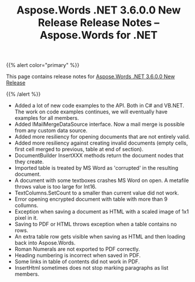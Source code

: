 ﻿---
title: Aspose.Words .NET 3.6.0.0 New Release Release Notes – Aspose.Words for .NET
articleTitle: Aspose.Words .NET 3.6.0.0 New Release Release Notes
linktitle: Aspose.Words .NET 3.6.0.0 New Release Release Notes
description: "Aspose.Words .NET 3.6.0.0 New Release Release Notes – learn about the latest updates and fixes."
type: docs
weight: 90
url: /net/aspose-words-net-3-6-0-0-new-release-release-notes/
---

{{% alert color="primary" %}}

This page contains release notes for [Aspose.Words .NET 3.6.0.0 New Release](https://downloads.aspose.com/words/net/new-releases/aspose.words-.net-3.6.0.0-new-release/)

{{% /alert %}}

- Added a lot of new code examples to the API. Both in C# and VB.NET. The work on code examples continues, we will eventually have examples for all members.
- Added IMailMergeDataSource interface. Now a mail merge is possible from any custom data source.
- Added more resiliency for opening documents that are not entirely valid.
- Added more resiliency against creating invalid documents (empty cells, first cell merged to previous, table at end of section).
- DocumentBuilder InsertXXX methods return the document nodes that they create.
- Imported table is treated by MS Word as 'corrupted' in the resulting document.
- A document with some textboxes crashes MS Word on open.
  A metafile throws value is too large for Int16.
- TextColumns.SetCount to a smaller than current value did not work.
- Error opening encrypted document with table with more than 9 collumns.
- Exception when saving a document as HTML with a scaled image of 1x1 pixel in it.
- Saving to PDF or HTML throws exception when a table contains no rows.
- An extra table row gets visible when saving as HTML and then loading back into Aspose.Words.
- Roman Numerals are not exported to PDF correctly.
- Heading numbering is incorrect when saved in PDF.
- Some links in table of contents did not work in PDF.
- InsertHtml sometimes does not stop marking paragraphs as list members.


